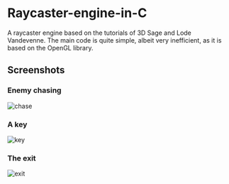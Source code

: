 # Raycaster-engine-in-C
A raycaster engine based on the tutorials of 3D Sage and Lode Vandevenne.
The main code is quite simple, albeit very inefficient, as it is based on the OpenGL library.

## Screenshots
### Enemy chasing
![chase](https://github.com/user-attachments/assets/4d5a5d40-79e2-4def-8af4-0c81f7d2475b)
### A key
![key](https://github.com/user-attachments/assets/8651bdf5-73c0-42db-adc1-876b8385c9f0)
### The exit
![exit](https://github.com/user-attachments/assets/f95af26d-f912-4fd1-97e1-c0735c73c725)

